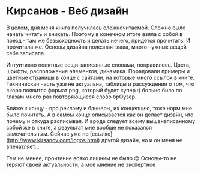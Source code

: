 # Кирсанов - Веб дизайн
В целом, дня меня книга получилась сложночитаемой. Сложно было начать читать и вникать. Поэтому в конечном итоге взяла с собой в поезд - там же безысходность и делать нечего, придётся прочитать. И прочитала же. Основы дизайна полезная глава, много нужных вещей себе записала.  

Интуитивно понятные вещи записанные словами, понравилось. Цвета, шрифты, расположение элементов, динамика. Порадовали примеры и цветные страницы в конце с сайтами, на которые много ссылок в книге. Техническая часть уже 
не актуальна, таблицы и рассуждения о том, что скоро появится формат png, который будет супер :) больно било по глазам много раз повторяющиеся слово брОузер...  
 
Ближе к концу - про рекламу и баннеры, их концепцию, тоже норм мне было почитать. А в самом конце описывается как он делает дизайн, что почему и откуда расписывая. И вроде следует всему вышенаписанному собой же в книге, а результат мне вообще не показался замечательным. Сейчас уже по [ссылке] (http://www.kirsanov.com/logos.html) другой дизайн, но и он меня не впечатляет...  

Тем не менее, прочтение всяко лишним не было 😊 Основы-то не теряют своей актуальности, а моё мнение не экспертное
